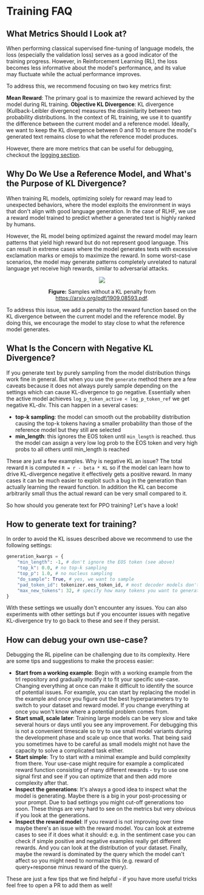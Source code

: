 # Training FAQ

## What Metrics Should I Look at?

When performing classical supervised fine-tuning of language models, the loss (especially the validation loss) serves as a good indicator of the training progress. However, in Reinforcement Learning (RL), the loss becomes less informative about the model's performance, and its value may fluctuate while the actual performance improves.

To address this, we recommend focusing on two key metrics first:

**Mean Reward**: The primary goal is to maximize the reward achieved by the model during RL training.
**Objective KL Divergence**: KL divergence (Kullback-Leibler divergence) measures the dissimilarity between two probability distributions. In the context of RL training, we use it to quantify the difference between the current model and a reference model. Ideally, we want to keep the KL divergence between 0 and 10 to ensure the model's generated text remains close to what the reference model produces.

However, there are more metrics that can be useful for debugging, checkout the [logging section](logging).

## Why Do We Use a Reference Model, and What's the Purpose of KL Divergence?

When training RL models, optimizing solely for reward may lead to unexpected behaviors, where the model exploits the environment in ways that don't align with good language generation. In the case of RLHF, we use a reward model trained to predict whether a generated text is highly ranked by humans.

However, the RL model being optimized against the reward model may learn patterns that yield high reward but do not represent good language. This can result in extreme cases where the model generates texts with excessive exclamation marks or emojis to maximize the reward. In some worst-case scenarios, the model may generate patterns completely unrelated to natural language yet receive high rewards, similar to adversarial attacks.

<div style="text-align: center">
<img src="https://huggingface.co/datasets/trl-internal-testing/example-images/resolve/main/images/kl-example.png">
<p style="text-align: center;"> <b>Figure:</b> Samples without a KL penalty from <a href="https://arxiv.org/pdf/1909.08593.pdf">https://arxiv.org/pdf/1909.08593.pdf</a>. </p>
</div>

To address this issue, we add a penalty to the reward function based on the KL divergence between the current model and the reference model. By doing this, we encourage the model to stay close to what the reference model generates.

## What Is the Concern with Negative KL Divergence?

If you generate text by purely sampling from the model distribution things work fine in general. But when you use the `generate` method there are a few caveats because it does not always purely sample depending on the settings which can cause KL-divergence to go negative. Essentially when the active model achieves `log_p_token_active < log_p_token_ref` we get negative KL-div. This can happen in a several cases:

- **top-k sampling**: the model can smooth out the probability distribution causing the top-k tokens having a smaller probability than those of the reference model but they still are selected
- **min_length**: this ignores the EOS token until `min_length` is reached. thus the model can assign a very low log prob to the EOS token and very high probs to all others until min_length is reached

These are just a few examples. Why is negative KL an issue? The total reward `R` is computed `R = r - beta * KL` so if the model can learn how to drive KL-divergence negative it effectively gets a positive reward. In many cases it can be much easier to exploit such a bug in the generation than actually learning the reward function. In addition the KL can become arbitrarily small thus the actual reward can be very small compared to it.

So how should you generate text for PPO training? Let's have a look!

## How to generate text for training?

In order to avoid the KL issues described above we recommend to use the following settings:

```python
generation_kwargs = {
    "min_length": -1, # don't ignore the EOS token (see above)
    "top_k": 0.0, # no top-k sampling
    "top_p": 1.0, # no nucleus sampling
    "do_sample": True, # yes, we want to sample
    "pad_token_id": tokenizer.eos_token_id, # most decoder models don't have a padding token - use EOS token instead
    "max_new_tokens": 32, # specify how many tokens you want to generate at most
}
```

With these settings we usually don't encounter any issues. You can also experiments with other settings but if you encounter issues with negative KL-divergence try to go back to these and see if they persist.

## How can debug your own use-case?

Debugging the RL pipeline can be challenging due to its complexity. Here are some tips and suggestions to make the process easier:

- **Start from a working example**: Begin with a working example from the trl repository and gradually modify it to fit your specific use-case. Changing everything at once can make it difficult to identify the source of potential issues. For example, you can start by replacing the model in the example and once you figure out the best hyperparameters try to switch to your dataset and reward model. If you change everything at once you won't know where a potential problem comes from.
- **Start small, scale later**: Training large models can be very slow and take several hours or days until you see any improvement. For debugging this is not a convenient timescale so try to use small model variants during the development phase and scale up once that works. That being said you sometimes have to be careful as small models might not have the capacity to solve a complicated task either.
- **Start simple**: Try to start with a minimal example and build complexity from there. Your use-case might require for example a complicated reward function consisting of many different rewards - try to use one signal first and see if you can optimize that and then add more complexity after that.
- **Inspect the generations**: It's always a good idea to inspect what the model is generating. Maybe there is a big in your post-processing or your prompt. Due to bad settings you might cut-off generations too soon. These things are very hard to see on the metrics but very obvious if you look at the generations.
- **Inspect the reward model**: If you reward is not improving over time maybe there's an issue with the reward model. You can look at extreme cases to see if it does what it should: e.g. in the sentiment case you can check if simple positive and negative examples really get different rewards. And you can look at the distribution of your dataset. Finally, maybe the reward is dominated by the query which the model can't affect so you might need to normalize this (e.g. reward of query+response minus reward of the query).

These are just a few tips that we find helpful - if you have more useful tricks feel free to open a PR to add them as well!
